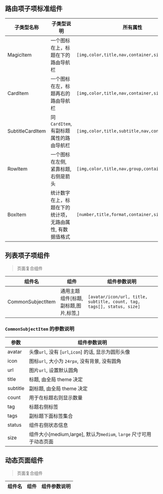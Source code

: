 ## 路由项子项标准组件

| 子类型名称            | 子类型说明                                        | 所有属性                                            |
| ---------------- | ---------------------------------------------------- | --------------------------------------------------- |
| MagicItem        | 一个图标在上，标题在下的路由导航栏                      | `[img,color,title,nav,container,size]`              |
| CardItem         | 一个图标在左，标题再右的路由导航栏                      | `[img,color,title,nav,container,size]`              |
| SubtitleCardItem | 同`CardItem`, 有副标题属性的路由导航栏                 | `[img,color,title,subtitle,nav,container,size]`     |
| RowItem          | 一个图标在左侧, 紧靠标题, 右侧是箭头                    | `[img,color,title,nav,group,container,size]`  |
| BoxItem          | 统计数字在上，标题在下的统计项，无路由属性, 有数据值格式  | `[number,title,format,container,size]`              |


## 列表项子项组件
> 页面复合组件

| 组件名              | 组件                              | 组件参数说明                                                        |
| ------------------ | --------------------------------- | ------------------------------------------------------------------ |
| CommonSubjectItem  | 通用主题组件[标题,副标题,图片,标签,]  | `[avatar/icon/url, title, subtitle, count, tag, tags[], status, size]`  |


### `CommonSubjectItem` 的参数说明
| 参数         | 组件参数说明                                        |
| ------------ | -------------------------------------------------- |
| avatar       | 头像`url`, 没有 [`url`,`icon`] 的话, 显示为圆形头像  |
| icon         | 图标`url`, 大小为 `24rpx`, 没有背景, 没有圆角        |
| url          | 图片`url`, 设置默认圆角                             |
| title        | 标题, 由全局 theme 决定                             |
| subtitle     | 副标题, 由全局 theme 决定                           |
| count        | 用于在标题右则显示数量                               |
| tag          | 标题右侧标签                                        |
| tags         | 副标题下面标签集合                                  |
| status       | 组件右侧状态信息                                    |
| size         | 组件大小[medium,large], 默认为`medium`, `large` 尺寸可用于动态页面  |



## 动态页面组件
> 页面复合组件

| 组件名             | 组件                            | 组件参数说明                                           |
| ------------------ | ------------------------------- | ---------------------------------------------------- |

